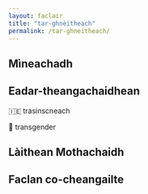 ```yaml
---
layout: faclair
title: "tar-ghnèitheach"
permalink: /tar-ghneitheach/
---
```


## Mìneachadh

## Eadar-theangachaidhean

&#x1f1ee;&#x1f1ea; trasinscneach

&#x1f3f4;&#xe0067;&#xe0062;&#xe0065;&#xe006e;&#xe0067;&#xe007f; transgender

## Làithean Mothachaidh

## Faclan co-cheangailte